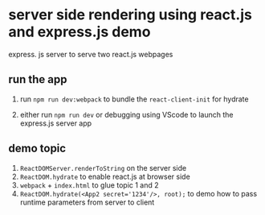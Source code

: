 # server side rendering using react.js and express.js demo
express. js server to serve two react.js webpages

## run the app
1. run `npm run dev:webpack` to bundle the `react-client-init` for hydrate

2. either run `npm run dev` or debugging using VScode to launch the express.js server app

## demo topic
1. `ReactDOMServer.renderToString` on the server side
2. `ReactDOM.hydrate` to enable react.js at browser side
3. `webpack` + `index.html` to glue topic 1 and 2
4. `ReactDOM.hydrate(<App2 secret='1234'/>, root);` to demo how to pass runtime parameters from server to client
